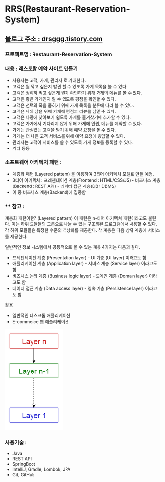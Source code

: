 # RRS(Restaurant-Reservation-System)


## [블로그 주소 : drsggg.tistory.com](https://drsggg.tistory.com/category/%282020%29%20%EC%82%AC%EC%9D%B4%EB%93%9C%20%ED%94%84%EB%A1%9C%EC%A0%9D%ED%8A%B8/%28%EC%98%88%EC%A0%95%29RRS%28%EA%B2%8C%EC%8B%9C%ED%8C%90-SpringBoot%29)

### 프로젝트명 : Restaurant-Reservation-System

### 내용 : 레스토랑 예약 사이트 만들기
* 사용자는 고객, 가게, 관리자 로 기대한다.
* 고객은 뭘 먹고 싶은지 발견 할 수 있또록 가게 목록을 볼 수 있다
* 고객은 정확히 먹고 싶은게 뭔지 확인하기 위해 가게의 메뉴를 볼 수 있다.
* 고객은 좋은 가게인지 알 수 있도록 평점을 확인할 수 있다.
* 고객은 선택의 폭을 좁히기 위해 가게 목록을 분류에 따라 볼 수 있다.
* 고객은 나와 남을 위해 가게에 평점과 리뷰를 남길 수 있다.
* 고객은 나중에 찾아보기 쉽도록 가게를 즐겨찾기에 추가할 수 있다.
* 고객은 가게에서 기다리지 않기 위해 가게에 인원, 메뉴를 예약할 수 있다.
* 가게는 관심있는 고객을 받기 위해 예약 요청을 볼 수 있다.
* 가게는 더 나은 고객 서비스를 위해 예약 요청에 응답할 수 있다.
* 관리자는 고객이 서비스를 쓸 수 있도록 가게 정보를 등록할 수 있다.
* 기타 등등

### 소프트웨어 아키텍처 패턴 : 
* 계층화 패턴 (Layered pattern) 을 이용하여 3티어 아키텍처 모델로 만들 예정.
* 3티어 아키텍처 : 프레젠테이션 계층(Frontend : HTML/CSS/JS) - 비즈니스 계층(Backend : REST API) - 데이터 접근 계층(DB : DBMS)
* 이 중 비즈니스 계층(Backend)에 집중함

 

### ** 참고 : 

계층화 패턴이란? (Layered pattern)
이 패턴은 n-티어 아키텍쳐 패턴이라고도 불린다. 이는 하위 모듈들의 그룹으로 나눌 수 있는 구조화된 프로그램에서 사용할 수 있다. 각 하위 모듈들은 특정한 수준의 추상화를 제공한다. 각 계층은 다음 상위 계층에 서비스를 제공한다.

일반적인 정보 시스템에서 공통적으로 볼 수 있는 계층 4가지는 다음과 같다.

* 프레젠테이션 계층 (Presentation layer) - UI 계층 (UI layer) 이라고도 함
* 애플리케이션 계층 (Application layer) - 서비스 계층 (Service layer) 이라고도 함
* 비즈니스 논리 계층 (Business logic layer) - 도메인 계층 (Domain layer) 이라고도 함
* 데이터 접근 계층 (Data access layer) - 영속 계층 (Persistence layer) 이라고도 함

활용
* 일반적인 데스크톱 애플리케이션
* E-commerce 웹 애플리케이션

![Layered pattern image](./images/Layered-pattern-image.png)




### 사용기술 : 
* Java
* REST API
* SpringBoot
* IntelliJ, Gradle, Lombok, JPA
* Git, GitHub
